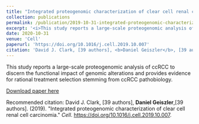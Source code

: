 ```yaml
---
title: "Integrated proteogenomic characterization of clear cell renal cell carcinoma"
collection: publications
permalink: /publication/2019-10-31-integrated-proteogenomic-characterization-of-clear
excerpt: '<i>This study reports a large-scale proteogenomic analysis of ccRCC to discern the functional impact of genomic alterations and provides evidence for rational treatment selection stemming from ccRCC pathobiology.</i>'
date: 2020-10-31
venue: 'Cell'
paperurl: 'https://doi.org/10.1016/j.cell.2019.10.007'
citation: 'David J. Clark, [39 authors], <b>Daniel Geiszler</b>, [39 authors]. (2019). &quot;Integrated proteogenomic characterization of clear cell renal cell carcinomia.&quot; <i>Cell</i>.'
---
```

This study reports a large-scale proteogenomic analysis of ccRCC to discern the functional impact of genomic alterations and provides evidence for rational treatment selection stemming from ccRCC pathobiology.

[Download paper here](https://doi.org/10.1016/j.cell.2019.10.007)

Recommended citation: David J. Clark, [39 authors], **Daniel Geiszler**,[39 authors]. (2019). &quot;Integrated proteogenomic characterization of clear cell renal cell carcinomia.&quot; <i>Cell</i>. https://doi.org/10.1016/j.cell.2019.10.007.
